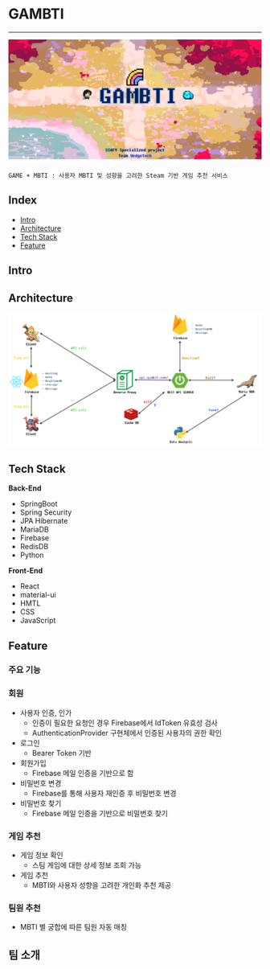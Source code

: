 # GAMBTI

---

![README%20md%209c21056679184083ba48a7d13a489282/3.png](README.assets/3-1616123750721.png)

`GAME + MBTI : 사용자 MBTI 및 성향을 고려한 Steam 기반 게임 추천 서비스`

## **Index**

- [Intro](#intro)
- [Architecture](#archiecture)
- [Tech Stack](#tech-stack)
- [Feature](#feature)

## **Intro**

## **Architecture**

![README%20md%209c21056679184083ba48a7d13a489282/Untitled.png](README.assets/Untitled-1616123750722.png)

## **Tech Stack**

**Back-End**

- SpringBoot
- Spring Security
- JPA Hibernate
- MariaDB
- Firebase
- RedisDB
- Python

**Front-End**

- React
- material-ui
- HMTL
- CSS
- JavaScript

## **Feature**

### **주요 기능**

### **회원**

- 사용자 인증, 인가
  - 인증이 필요한 요청인 경우 Firebase에서 IdToken 유효성 검사
  - AuthenticationProvider 구현체에서 인증된 사용자의 권한 확인
- 로그인
  - Bearer Token 기반
- 회원가입
  - Firebase 메일 인증을 기반으로 함
- 비밀번호 변경
  - Firebase를 통해 사용자 재인증 후 비밀번호 변경
- 비밀번호 찾기
  - Firebase 메일 인증을 기반으로 비밀번호 찾기

### 게임 추천

- 게임 정보 확인
  - 스팀 게임에 대한 상세 정보 조회 가능
- 게임 추천
  - MBTI와 사용자 성향을 고려한 개인화 추천 제공

### 팀원 추천

- MBTI 별 궁합에 따른 팀원 자동 매칭

## 팀 소개
